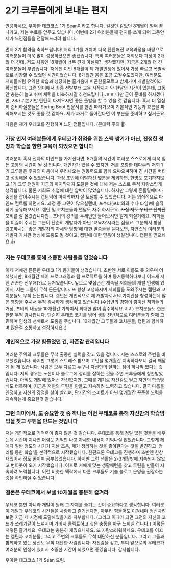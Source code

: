 # 2기 크루들에게 보내는 편지


안녕하세요, 우아한 테크코스 1기 Sean이라고 합니다.
길것만 같았던 8개월이 벌써 끝나가고, 저는 수료를 앞두고 있습니다.
이번에 2기 여러분들께 편지를 쓰게 되어 그동안 제가 느낀점들을 전달해드리려 합니다.

먼저 2기 합격을 축하드립니다! 저희 1기를 거치며 더욱 탄탄해진 교육과정을 바탕으로 여러분들이 더욱 많이 성장하셨으면 좋겠습니다.
특히 여러분들은 저희보다 과정이 2개월 더 긴데, 저도 처음엔 '8개월이 너무 긴게 아닐까?' 생각했지만, 지금은 2개월 더 긴 여러분들이 부럽습니다.
저에겐 이번 8개월이 제 개발인생에 있어서 가장 빠르고 폭발적으로 성장할 수 있었던 시간이었습니다.
8개월간 몸은 조금 고될수도있지만, 여러분도 저희들처럼 유익한 학습과 성장하는 즐거움에 피곤한줄모르고 밤새가며 개발할것이라 확신합니다.
그런 의미에서 최종 선발부터 교육 시작까지 약 한달의 시간이 있는데, 그동안 충분히 놀고 쉬며 체력을 비축하시길 추천드립니다..ㅎㅎ
다만 굳이 준비를 하시겠다면, 자바 기본기만 탄탄히 다져오시면 좋은 출발을 할 수 있을 것 같습니다.
혹시 더 열심히 준비하실분들은 Spring Boot 입문서를 한번 따라가보며 기본적인 기능과 흐름을 파악해보시는 것도 좋을 것 같아요. 제가 과거로 돌아간다면 이 부분을 준비하고 싶거든요.

다음은 제가 우테코를 진행하며 느낀 점들입니다. (꼰대력 주의 🚨)

### 가장 먼저 여러분들에게 우테코가 취업을 위한 스펙 쌓기가 아닌, 진정한 성장과 학습을 향한 교육이 되었으면 합니다
여러분이 혹시 전자의 마인드를 가지신다면, 8개월의 시간이 여러분 스스로에게 더욱 힘든 고통의 시간이 될 것 입니다. 개인차가 있을 수 있지만, 저를 포함한 대다수의 저희 1기 크루들은 후자의 마음에서 우러나오는 원동력으로 함께 으쌰으쌰하며 긴 시간을 버티고 성장해올 수 있었습니다. 과정 초반에 이탈하신 몇분을 제외하면, 한명도 포기하지않고 1기 크루 전원이 지금의 마지막까지 도달한 것에 대해 저는 스스로 무척 자랑스럽게 생각합니다.
물론 저희도 취업에 대한 압박이 많았습니다. 하지만 그렇게 흔들릴때마다 중심을 잡아주시는 캡틴덕에 마지막까지 잘 도달할 수 있었습니다. 저는 의식적으로 마인드 컨트롤 하면서요. 과정 중 고민이 많으실텐데, 포수타(포비와의 수다 타임)때 솔직하게 공유해보세요. 캡틴 및 코치분들과 면담도 자주 하시구요.
~~사실 저도 우테코 전까진 포비를 잘 몰랐습니다만..~~ 포비의 강의를 두세번만 들어보시면 알게 되실거에요. 저희들을 이끌어 주시는 그분이 단순히 개발자가 아닌 '교육자'시라는 점을요. 그분께서 항상 강조하시는 '좋은 개발자의 자세와 방향'에 대한 말씀들을 듣다보면, 자연스레 여러분의 개발자 가치관 형성에 도움도 될 것이고, 캡틴에 대한 믿음이 생길겁니다. 캡틴을 믿으세요 👍

### 저는 우테코를 통해 소중한 사람들을 얻었습니다
이제 저에겐 든든한 우테코 1기 동기들이 생겼습니다. 초반엔 서로 이름도 못 외우며 어색했지만, 8개월간 페어 프로그래밍과 팀 프로젝트를 하며 동거동락하다보니 어느새 저흰 끈끈한 전우애(?)로 뭉쳐있습니다. 앞으로 몇십년간 계속될 저희들의 개발 인생에 있어서, 저는 그들이 무척 든든합니다.
또 항상 고생하시며 저희들을 도와주시는 캡틴과 코치분들도 무척 든든합니다. 캡틴은 개인적으로 제 개발자로서의 가치관을 형성하는데 많은 영향을 주셔서 무척 감사하게 생각하고 있습니다.(수십년의 경험이 쌓이신 저희들의 거장, 포비의 내공을 10개월간 가까이서 최대한 많이 흡수하세요 ㅎㅎ)
코치분들도 한분 한분 무척 감사합니다. 단순히 우테코 코치를 넘어 생활 전반적으로 여러분들과 함께 고민하며 인생의 선배로서 도움을 주십니다.
10개월간 크루들과 코치분들, 캡틴과 함께하며 많은걸 소통하고 성장하세요 :)

### 개인적으로 가장 힘들었던 건, 자존감 관리입니다
여러분 주위의 크루들은 무척 출중한 실력을 갖고 있을 겁니다. 저는 스스로와 주변을 비교했었습니다. 하지만 그렇게 스트레스 받으며 고민을 몇개월간 지속하다보니 결국 깨닫게 된 게 있습니다. 사람은 모두 다르고 누구나 자신만의 잘하는 점이 하나씩 있다는 것입니다. 저의 경우는 노션이나 블로그에 정리를 잘하는 것을 주변 크루들에게 칭찬받았습니다. 아직도 개발에 있어선 자신없지만, 그때를 계기로 자신감도 얻고 저만의 학습방식도 터득하며, 지금은 저만의 루틴을 만들고 지속하려 노력하고 있습니다. 결국 다름을 인정하고 자신의 강점을 찾아 살리며, 단기간의 스퍼트가 아닌 몇개월간 꾸준한 노력을 지속하는게 중요한것 같습니다.

### 그런 의미에서, 또 중요한 것 중 하나는 이번 우테코를 통해 자신만의 학습방법을 찾고 루틴을 만드는 것입니다
저는 개인적으로 기억력이 좋지 않은 것 같습니다. 우테코를 통해 정말 많은 것들을 배우는데 시간이 지나면 어렴풋 기억만 나고 자세한 내용이 기억나질 않았습니다. 그렇게 헤매다 절반 정도의 시기가 지날 즈음, 제가 정리하는 것을 좋아한다는 것을 발견하고 '정리를 통한 학습'을 본격적으로 시작했습니다. 
한편으론 우테코를 진행하며 초반엔 한창 재밌어서 잠도 줄이며 공부했었습니다. 하지만 그런 생활은 2-3개월밖에 지속되지 않았고 번아웃이 오기 시작했습니다. 이후로 저에게 맞는 생활패턴을 찾고 루틴을 만들어 지속하려 노력합니다.
이런 비슷한 맥락에서 다른 크루들도 기술 블로그 운영을 권장하는 것을 확인하실 수 있습니다.

### 결론은 우테코에서 보낼 10개월을 충분히 즐겨라
우테코 뿐만 아니라 개발이 원래 그 자체를 즐기는 것이 중요하다고 생각합니다. 여러분이 개발과 우테코의 시간들을 사랑하고 즐기신다면, 아무리 힘들어도 이겨내며 정신차려보면 지금 제 시점에 도달해있을거라 자부합니다. (그리고 이때가 되면 그전의 자신의 코드가 쓰레기같이 느껴지며 가비지 콜렉트하고 싶은 충동을 마구 느끼실 겁니다.)
이렇든 저렇든 즐기세요. 우테코는 충분히 재밌으니까요.
또 자랑스러워하세요. 우테코를 이끄는 캡틴과 코치분들, 그리고 주변의 크루들도 무척 대단하신 분들입니다.
그리고 그들과 함께하고 있는 당신도 무척 대단한 사람입니다.
자신감을 갖고, 부디 앞으로의 우테코가 여러분의 인생에 있어서 소중한 시간이 되었으면 좋겠습니다.
감사합니다.



우아한 테크코스 1기 Sean 드림.